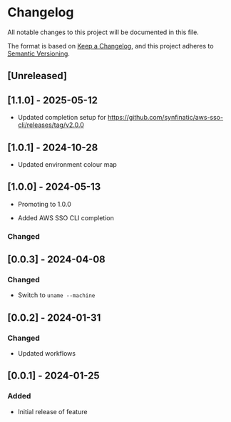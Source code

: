 <!-- markdownlint-disable MD003 MD024 -->

# Changelog

All notable changes to this project will be documented in this file.

The format is based on [Keep a Changelog](https://keepachangelog.com/en/1.0.0/),
and this project adheres to [Semantic Versioning](https://semver.org/spec/v2.0.0.html).

## [Unreleased]

## [1.1.0] - 2025-05-12

- Updated completion setup for https://github.com/synfinatic/aws-sso-cli/releases/tag/v2.0.0

## [1.0.1] - 2024-10-28

- Updated environment colour map

## [1.0.0] - 2024-05-13

- Promoting to 1.0.0

- Added AWS SSO CLI completion

### Changed

## [0.0.3] - 2024-04-08

### Changed

- Switch to `uname --machine`

## [0.0.2] - 2024-01-31

### Changed

- Updated workflows

## [0.0.1] - 2024-01-25

### Added

- Initial release of feature

